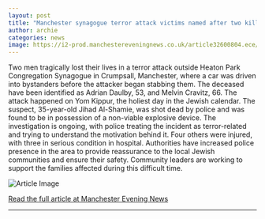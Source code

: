 ```yaml
---
layout: post
title: "Manchester synagogue terror attack victims named after two killed"
author: archie
categories: news
image: https://i2-prod.manchestereveningnews.co.uk/article32600804.ece/ALTERNATES/s1200/0_Manchester-synagogue-incident.jpg
---
```

Two men tragically lost their lives in a terror attack outside Heaton Park Congregation Synagogue in Crumpsall, Manchester, where a car was driven into bystanders before the attacker began stabbing them. The deceased have been identified as Adrian Daulby, 53, and Melvin Cravitz, 66. The attack happened on Yom Kippur, the holiest day in the Jewish calendar. The suspect, 35-year-old Jihad Al-Shamie, was shot dead by police and was found to be in possession of a non-viable explosive device. The investigation is ongoing, with police treating the incident as terror-related and trying to understand the motivation behind it. Four others were injured, with three in serious condition in hospital. Authorities have increased police presence in the area to provide reassurance to the local Jewish communities and ensure their safety. Community leaders are working to support the families affected during this difficult time.

![Article Image](https://i2-prod.manchestereveningnews.co.uk/article32600804.ece/ALTERNATES/s1200/0_Manchester-synagogue-incident.jpg)

[Read the full article at Manchester Evening News](https://www.manchestereveningnews.co.uk/news/greater-manchester-news/manchester-synagogue-terror-attack-victims-32601343)

---
